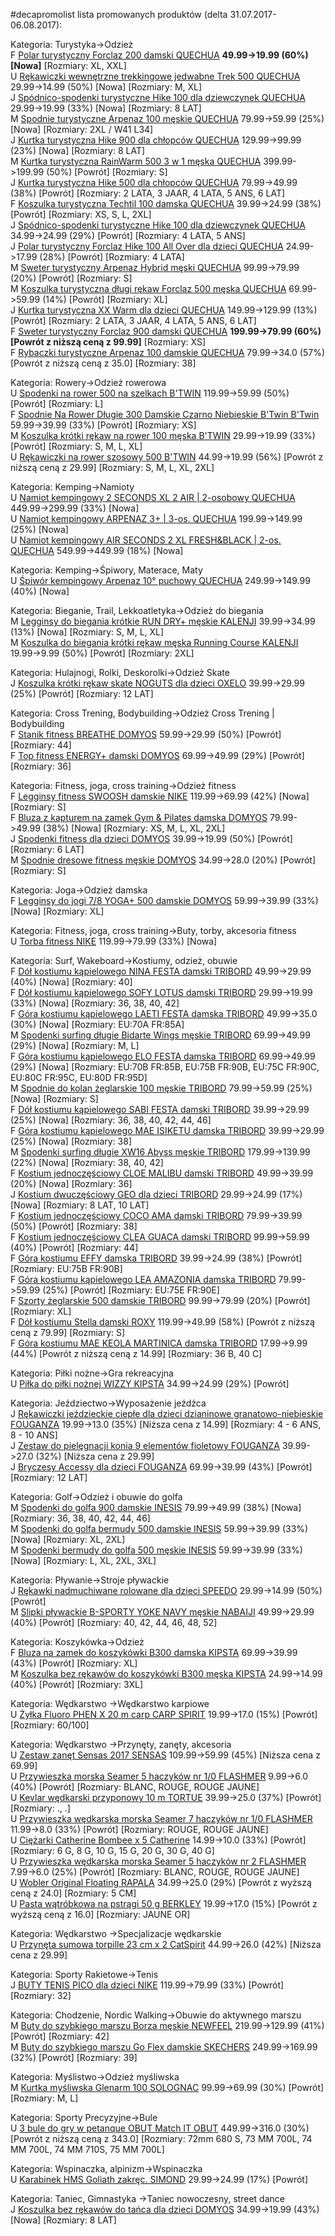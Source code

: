 #decapromolist lista promowanych produktów (delta 31.07.2017-06.08.2017):

Kategoria: Turystyka->Odzież  
F [Polar turystyczny Forclaz 200 damski QUECHUA](http://www.decathlon.pl/polar-forclaz-200-damski-id_8369604.html) **49.99->19.99 (60%) [Nowa]** [Rozmiary: XL, XXL]  
U [Rękawiczki wewnętrzne trekkingowe jedwabne Trek 500 QUECHUA](http://www.decathlon.pl/rkawiczki-turystyczne-forclaz-jedwabne-id_8229542.html) 29.99->14.99 (50%) [Nowa] [Rozmiary: M, XL]  
J [Spódnico-spodenki turystyczne Hike 100 dla dziewczynek QUECHUA](http://www.decathlon.pl/spodnico-spodenki-hike-100-id_8383150.html) 29.99->19.99 (33%) [Nowa] [Rozmiary: 8 LAT]  
M [Spodnie turystyczne Arpenaz 100 męskie QUECHUA](http://www.decathlon.pl/spodnie-arpenaz-100-mskie-id_8382848.html) 79.99->59.99 (25%) [Nowa] [Rozmiary: 2XL / W41 L34]  
J [Kurtka turystyczna Hike 900 dla chłopców QUECHUA](http://www.decathlon.pl/kurtka-hike-900-dla-dzieci-id_8384950.html) 129.99->99.99 (23%) [Nowa] [Rozmiary: 8 LAT]  
M [Kurtka turystyczna RainWarm 500 3 w 1 męska QUECHUA](http://www.decathlon.pl/kurtka-zimowa-rainwarm-500-3w1-mska-id_8369804.html) 399.99->199.99 (50%) [Powrót] [Rozmiary: S]  
J [Kurtka turystyczna Hike 500 dla chłopców QUECHUA](http://www.decathlon.pl/kurtka-turystyczna-lekka-dla-dzieci-arpenaz-500-id_8301380.html) 79.99->49.99 (38%) [Powrót] [Rozmiary: 2 LATA, 3 JAAR, 4 LATA, 5 ANS, 6 LAT]  
F [Koszulka turystyczna Techtil 100 damska QUECHUA](http://www.decathlon.pl/koszulka-techtil-100-damska-id_8382865.html) 39.99->24.99 (38%) [Powrót] [Rozmiary: XS, S, L, 2XL]  
J [Spódnico-spodenki turystyczne Hike 100 dla dziewczynek QUECHUA](http://www.decathlon.pl/spodnico-spodenki-dziewczce-id_8383145.html) 34.99->24.99 (29%) [Powrót] [Rozmiary: 4 LATA, 5 ANS]  
J [Polar turystyczny Forclaz Hike 100 All Over dla dzieci  QUECHUA](http://www.decathlon.pl/polar-forclaz-hike-100-ao--id_8345041.html) 24.99->17.99 (28%) [Powrót] [Rozmiary: 4 LATA]  
M [Sweter turystyczny Arpenaz Hybrid męski QUECHUA](http://www.decathlon.pl/sweter-arpenaz-hybrid--id_8369524.html) 99.99->79.99 (20%) [Powrót] [Rozmiary: S]  
M [Koszulka turystyczna długi rękaw Forclaz 500 męska QUECHUA](http://www.decathlon.pl/koszulka-turystyczna-forclaz-500-warm-mska-id_8369739.html) 69.99->59.99 (14%) [Powrót] [Rozmiary: XL]  
J [Kurtka turystyczna XX Warm dla dzieci QUECHUA](http://www.decathlon.pl/kurtka-zimowa-xx-warm-dzieci-2-6-lat-id_8370472.html) 149.99->129.99 (13%) [Powrót] [Rozmiary: 2 LATA, 3 JAAR, 4 LATA, 5 ANS, 6 LAT]  
F [Sweter turystyczny Forclaz 900 damski QUECHUA](http://www.decathlon.pl/sweter-forclaz-900-damski--id_8343456.html) **199.99->79.99 (60%) [Powrót z niższą ceną z 99.99]** [Rozmiary: XS]  
F [Rybaczki turystyczne Arpenaz 100 damskie QUECHUA](http://www.decathlon.pl/rybaczki-turystyczne-arpenaz-100-damskie-id_8330085.html) 79.99->34.0 (57%) [Powrót z niższą ceną z 35.0] [Rozmiary: 38]  

Kategoria: Rowery->Odzież rowerowa  
U [Spodenki na rower 500 na szelkach B'TWIN](http://www.decathlon.pl/spodenki-na-rower-z-szelkami-500-id_8354160.html) 119.99->59.99 (50%) [Powrót] [Rozmiary: L]  
F [Spodnie Na Rower Długie 300 Damskie Czarno Niebieskie B'Twin B'Twin](http://www.decathlon.pl/spodnie-na-rower-dugie-300-damskie-id_8343284.html) 59.99->39.99 (33%) [Powrót] [Rozmiary: XS]  
M [Koszulka krótki rękaw na rower 100 męska B'TWIN](http://www.decathlon.pl/koszulka-krotki-rkaw-100-id_8354143.html) 29.99->19.99 (33%) [Powrót] [Rozmiary: S, M, L, XL]  
U [Rękawiczki na rower szosowy 500 B'TWIN](http://www.decathlon.pl/rkawiczki-na-rower-500-id_8378433.html) 44.99->19.99 (56%) [Powrót z niższą ceną z 29.99] [Rozmiary: S, M, L, XL, 2XL]  

Kategoria: Kemping->Namioty  
U [Namiot kempingowy 2 SECONDS XL 2 AIR | 2-osobowy QUECHUA](http://www.decathlon.pl/namiot-2-seconds-easy-2-xl-air-id_8347891.html) 449.99->299.99 (33%) [Nowa]  
U [Namiot kempingowy ARPENAZ 3+ | 3-os. QUECHUA](http://www.decathlon.pl/namiot-arpenaz-3-os-id_8347890.html) 199.99->149.99 (25%) [Nowa]  
U [Namiot kempingowy AIR SECONDS 2 XL FRESH&BLACK | 2-os. QUECHUA](http://www.decathlon.pl/namiot-air-seconds-xl-fresh-black-2-os-id_8384158.html) 549.99->449.99 (18%) [Nowa]  

Kategoria: Kemping->Śpiwory, Materace, Maty  
U [Śpiwór kempingowy Arpenaz 10° puchowy QUECHUA](http://www.decathlon.pl/piwor-arpenaz-10-puchowy-id_8352801.html) 249.99->149.99 (40%) [Nowa]  

Kategoria: Bieganie, Trail, Lekkoatletyka->Odzież do biegania  
M [Legginsy do biegania krótkie RUN DRY+ męskie KALENJI](http://www.decathlon.pl/legginsy-krotkie-run-dry-id_8381932.html) 39.99->34.99 (13%) [Nowa] [Rozmiary: S, M, L, XL]  
M [Koszulka do biegania krótki rękaw męska Running Course KALENJI](http://www.decathlon.pl/koszulka-do-biegania-krotki-rkaw-mska-running-course-id_8289154.html) 19.99->9.99 (50%) [Powrót] [Rozmiary: 2XL]  

Kategoria: Hulajnogi, Rolki, Deskorolki->Odzież Skate  
J [Koszulka krótki rękaw skate NOGUTS dla dzieci OXELO](http://www.decathlon.pl/koszulka-noguts-jr-id_8385317.html) 39.99->29.99 (25%) [Powrót] [Rozmiary: 12 LAT]  

Kategoria: Cross Trening, Bodybuilding->Odzież Cross Trening | Bodybuilding  
F [Stanik fitness BREATHE DOMYOS](http://www.decathlon.pl/stanik-breathe-id_8380003.html) 59.99->29.99 (50%) [Powrót] [Rozmiary: 44]  
F [Top fitness ENERGY+ damski DOMYOS](http://www.decathlon.pl/koszulka-bez-rkawow-energy-id_8380142.html) 69.99->49.99 (29%) [Powrót] [Rozmiary: 36]  

Kategoria: Fitness, joga, cross training->Odzież fitness  
F [Legginsy fitness SWOOSH damskie NIKE](http://www.decathlon.pl/legginsy-do-fitnessu-swoosh-id_8352097.html) 119.99->69.99 (42%) [Nowa] [Rozmiary: S]  
F [Bluza z kapturem na zamek Gym & Pilates damska DOMYOS](http://www.decathlon.pl/bluza-z-kapturem-gym-id_8381375.html) 79.99->49.99 (38%) [Nowa] [Rozmiary: XS, M, L, XL, 2XL]  
J [Spodenki fitness dla dzieci DOMYOS](http://www.decathlon.pl/spodenki-fitness-id_8365992.html) 39.99->19.99 (50%) [Powrót] [Rozmiary: 6 LAT]  
M [Spodnie dresowe fitness męskie DOMYOS](http://www.decathlon.pl/spodnie-dresowe-fitness-mskie--id_8243788.html) 34.99->28.0 (20%) [Powrót] [Rozmiary: S]  

Kategoria: Joga->Odzież damska  
F [Legginsy do jogi 7/8 YOGA+ 500 damskie DOMYOS](http://www.decathlon.pl/legginsy-yoga-500-id_8380561.html) 59.99->39.99 (33%) [Nowa] [Rozmiary: XL]  

Kategoria: Fitness, joga, cross training->Buty, torby, akcesoria fitness  
U [Torba fitness NIKE](http://www.decathlon.pl/torba-fitness-nike-id_8380539.html) 119.99->79.99 (33%) [Nowa]  

Kategoria: Surf, Wakeboard->Kostiumy, odzież, obuwie  
F [Dół kostiumu kąpielowego NINA FESTA damski TRIBORD](http://www.decathlon.pl/do-kostiumu-nina-festa-id_8384026.html) 49.99->29.99 (40%) [Nowa] [Rozmiary: 40]  
F [Dół kostiumu kąpielowego SOFY LOTUS damski TRIBORD](http://www.decathlon.pl/do-kostiumu-sofy-lotus-id_8384012.html) 29.99->19.99 (33%) [Nowa] [Rozmiary: 36, 38, 40, 42]  
F [Góra kostiumu kąpielowego LAETI FESTA damska TRIBORD](http://www.decathlon.pl/gora-kostiumu-laeti-festa-id_8384653.html) 49.99->35.0 (30%) [Nowa] [Rozmiary: EU:70A FR:85A]  
M [Spodenki surfing długie Bidarte Wings męskie TRIBORD](http://www.decathlon.pl/spodenki-bidarte-wings-id_8383528.html) 69.99->49.99 (29%) [Nowa] [Rozmiary: M, L]  
F [Góra kostiumu kąpielowego ELO FESTA damska TRIBORD](http://www.decathlon.pl/gora-kostiumu-elo-festa-id_8385718.html) 69.99->49.99 (29%) [Nowa] [Rozmiary: EU:70B FR:85B, EU:75B FR:90B, EU:75C FR:90C, EU:80C FR:95C, EU:80D FR:95D]  
M [Spodnie do kolan żeglarskie 100 męskie TRIBORD](http://www.decathlon.pl/spodnie-do-kolan-100-id_8382906.html) 79.99->59.99 (25%) [Nowa] [Rozmiary: S]  
F [Dół kostiumu kąpielowego SABI FESTA damski TRIBORD](http://www.decathlon.pl/do-kostiumu-sabi-festa-id_8384029.html) 39.99->29.99 (25%) [Nowa] [Rozmiary: 36, 38, 40, 42, 44, 46]  
F [Góra kostiumu kąpielowego MAE ISIKETU damska TRIBORD](http://www.decathlon.pl/gora-kostiumu-mae-isiketu-id_8385015.html) 39.99->29.99 (25%) [Nowa] [Rozmiary: 38]  
M [Spodenki surfing długie XW16 Abyss męskie TRIBORD](http://www.decathlon.pl/spodenki-xw16-l-abyss-id_8383540.html) 179.99->139.99 (22%) [Nowa] [Rozmiary: 38, 40, 42]  
F [Kostium jednoczęściowy CLOE MALIBU damski TRIBORD](http://www.decathlon.pl/kostium-1cz-cloe-malibu-id_8384250.html) 49.99->39.99 (20%) [Nowa] [Rozmiary: 36]  
J [Kostium dwuczęściowy GEO dla dzieci TRIBORD](http://www.decathlon.pl/kostium-2cz-geo-jr-id_8381003.html) 29.99->24.99 (17%) [Nowa] [Rozmiary: 8 LAT, 10 LAT]  
F [Kostium jednoczęściowy COCO AMA damski TRIBORD](http://www.decathlon.pl/kostium-1cz-coco-ama-palms-id_8357430.html) 79.99->39.99 (50%) [Powrót] [Rozmiary: 38]  
F [Kostium jednoczęściowy CLEA GUACA damski TRIBORD](http://www.decathlon.pl/kostium-1-cz-clea-guaca-id_8384248.html) 99.99->59.99 (40%) [Powrót] [Rozmiary: 44]  
F [Góra kostiumu EFFY damska TRIBORD](http://www.decathlon.pl/gora-kostiumu-effy-id_8333234.html) 39.99->24.99 (38%) [Powrót] [Rozmiary: EU:75B FR:90B]  
F [Góra kostiumu kąpielowego LEA AMAZONIA damska TRIBORD](http://www.decathlon.pl/gora-kostiumu-lea-amazonia-id_8384094.html) 79.99->59.99 (25%) [Powrót] [Rozmiary: EU:75E FR:90E]  
F [Szorty żeglarskie 500 damskie TRIBORD](http://www.decathlon.pl/szorty-eglarskie-500-id_8383042.html) 99.99->79.99 (20%) [Powrót] [Rozmiary: XL]  
F [Dół kostiumu Stella damski ROXY](http://www.decathlon.pl/do-kostiumu-stella-id_8387575.html) 119.99->49.99 (58%) [Powrót z niższą ceną z 79.99] [Rozmiary: S]  
F [Góra kostiumu MAE KEOLA MARTINICA damska TRIBORD](http://www.decathlon.pl/gora-kostiumu-mae-keola-martin-id_8384921.html) 17.99->9.99 (44%) [Powrót z niższą ceną z 14.99] [Rozmiary: 36 B, 40 C]  

Kategoria: Piłki nożne->Gra rekreacyjna  
U [Piłka do piłki nożnej WIZZY KIPSTA](http://www.decathlon.pl/pika-do-piki-nonej-foam-500-zielona-id_8280525.html) 34.99->24.99 (29%) [Powrót]  

Kategoria: Jeździectwo->Wyposażenie jeźdźca  
J [Rękawiczki jeździeckie ciepłe dla dzieci dzianinowe granatowo-niebieskie FOUGANZA](http://www.decathlon.pl/ciepe-rkawiczki-dla-dzieci-dzianina-id_8340743.html) 19.99->13.0 (35%) [Niższa cena z 14.99] [Rozmiary: 4 - 6 ANS, 8 - 10 ANS]  
J [Zestaw do pielęgnacji konia 9 elementów fioletowy FOUGANZA](http://www.decathlon.pl/zestaw-do-pielgnacji-fiolet-id_8335715.html) 39.99->27.0 (32%) [Niższa cena z 29.99]  
J [Bryczesy Accessy dla dzieci  FOUGANZA](http://www.decathlon.pl/bryczesy-accessy-beowe-id_8382457.html) 69.99->39.99 (43%) [Powrót] [Rozmiary: 12 LAT]  

Kategoria: Golf->Odzież i obuwie do golfa  
M [Spodenki do golfa 900 damskie INESIS](http://www.decathlon.pl/spodenki-do-golfa-900-damskie-id_8382293.html) 79.99->49.99 (38%) [Nowa] [Rozmiary: 36, 38, 40, 42, 44, 46]  
M [Spodenki do golfa bermudy 500 damskie INESIS](http://www.decathlon.pl/spodenki-bermudy-500-biae-id_8382276.html) 59.99->39.99 (33%) [Nowa] [Rozmiary: XL, 2XL]  
M [Spodenki bermudy do golfa 500 męskie  INESIS](http://www.decathlon.pl/spodenki-bermudy-do-golfa-500-id_8382280.html) 59.99->39.99 (33%) [Nowa] [Rozmiary: L, XL, 2XL, 3XL]  

Kategoria: Pływanie->Stroje pływackie  
J [Rękawki nadmuchiwane rolowane dla dzieci SPEEDO](http://www.decathlon.pl/rkawki-rolowane-dla-dzieci-id_8271035.html) 29.99->14.99 (50%) [Powrót]  
M [Slipki pływackie B-SPORTY YOKE NAVY męskie NABAIJI](http://www.decathlon.pl/slipki-b-sporty-yoke-navy-id_8387987.html) 49.99->29.99 (40%) [Powrót] [Rozmiary: 40, 42, 44, 46, 48, 52]  

Kategoria: Koszykówka->Odzież  
F [Bluza na zamek do koszykówki B300 damska KIPSTA](http://www.decathlon.pl/bluza-b300-id_8366375.html) 69.99->39.99 (43%) [Powrót] [Rozmiary: XL]  
M [Koszulka bez rękawów do koszykówki B300 męska KIPSTA](http://www.decathlon.pl/koszulka-b300-id_8356191.html) 24.99->14.99 (40%) [Powrót] [Rozmiary: 3XL]  

Kategoria: Wędkarstwo ->Wędkarstwo karpiowe  
U [Żyłka Fluoro PHEN X 20 m carp CARP SPIRIT](http://www.decathlon.pl/yka-fluoro-phen-x-20-m-carp-id_8239791.html) 19.99->17.0 (15%) [Powrót] [Rozmiary: 60/100]  

Kategoria: Wędkarstwo ->Przynęty, zanęty, akcesoria  
U [Zestaw zanęt Sensas 2017 SENSAS](http://www.decathlon.pl/zestaw-zant-pociowych-sensas-2017-id_8305522.html) 109.99->59.99 (45%) [Niższa cena z 69.99]  
U [Przywieszka morska Seamer 5 haczyków nr 1/0 FLASHMER](http://www.decathlon.pl/seamer-5-haczykow-nr-1-0-id_6218363.html) 9.99->6.0 (40%) [Powrót] [Rozmiary: BLANC, ROUGE, ROUGE JAUNE]  
U [Kevlar wędkarski przyponowy 10 m TORTUE](http://www.decathlon.pl/kevlar-wdkarski-przyponowy-10m--id_1588608.html) 39.99->25.0 (37%) [Powrót] [Rozmiary: ., .]  
U [Przywieszka wędkarska morska Seamer 7 haczyków nr 1/0 FLASHMER](http://www.decathlon.pl/przywieszka-seamer-7-h-nr-1-0-id_6218495.html) 11.99->8.0 (33%) [Powrót] [Rozmiary: ROUGE, ROUGE JAUNE]  
U [Ciężarki Catherine Bombee x 5 Catherine](http://www.decathlon.pl/ciarki-catherine-bombee-x-5-id_1584971.html) 14.99->10.0 (33%) [Powrót] [Rozmiary: 6 G, 8 G, 10 G, 15 G, 20 G, 30 G, 40 G]  
U [Przywieszka wędkarska morska Seamer 5 haczyków nr 2 FLASHMER](http://www.decathlon.pl/przywieszki-morskie-wdkarskie-seamer-nr-2-id_6218479.html) 7.99->6.0 (25%) [Powrót] [Rozmiary: BLANC, ROUGE, ROUGE JAUNE]  
U [Wobler Original Floating  RAPALA](http://www.decathlon.pl/wobler-pywajcy-5-mn-id_4274867.html) 34.99->25.0 (29%) [Powrót z wyższą ceną z 24.0] [Rozmiary: 5 CM]  
U [Pasta wątróbkowa na pstrągi 50 g BERKLEY](http://www.decathlon.pl/pasta-wtrobkowa-na-pstrgi--id_8203892.html) 19.99->17.0 (15%) [Powrót z wyższą ceną z 16.0] [Rozmiary: JAUNE OR]  

Kategoria: Wędkarstwo ->Specjalizacje wędkarskie  
U [Przynęta sumowa torpille 23 cm x 2 CatSpirit](http://www.decathlon.pl/torpille-23-cm-x-2-id_8334429.html) 44.99->26.0 (42%) [Niższa cena z 29.99]  

Kategoria: Sporty Rakietowe->Tenis  
J [BUTY TENIS PICO dla dzieci NIKE](http://www.decathlon.pl/buty-pico-jr-czarne-id_8379341.html) 119.99->79.99 (33%) [Powrót] [Rozmiary: 32]  

Kategoria: Chodzenie, Nordic Walking->Obuwie do aktywnego marszu  
M [Buty do szybkiego marszu Borza męskie NEWFEEL](http://www.decathlon.pl/buty-miejskie-mskie-borza-id_8209310.html) 219.99->129.99 (41%) [Powrót] [Rozmiary: 42]  
M [Buty do szybkiego marszu Go Flex damskie SKECHERS](http://www.decathlon.pl/buty-skechers-go-flex-id_8380740.html) 249.99->169.99 (32%) [Powrót] [Rozmiary: 39]  

Kategoria: Myślistwo->Odzież myśliwska  
M [Kurtka myśliwska Glenarm 100 SOLOGNAC](http://www.decathlon.pl/kurtka-myliwska-lekka-mska-glenarm100-id_8183549.html) 99.99->69.99 (30%) [Powrót] [Rozmiary: M, L]  

Kategoria: Sporty Precyzyjne->Bule  
U [3 bule do gry w petanque OBUT Match IT OBUT](http://www.decathlon.pl/3-bule-obut-match-it-id_4589000.html) 449.99->316.0 (30%) [Powrót z niższą ceną z 343.0] [Rozmiary: 72mm 680 S, 73 MM 700L, 74 MM 700L, 74 MM 710S, 75 MM 700L]  

Kategoria: Wspinaczka, alpinizm->Wspinaczka  
U [Karabinek HMS Goliath zakręc. SIMOND](http://www.decathlon.pl/karabinek-hms-goliath-zakrc-id_8177709.html) 29.99->24.99 (17%) [Powrót]  

Kategoria: Taniec, Gimnastyka ->Taniec nowoczesny, street dance  
J [Koszulka bez rękawów do tańca dla dzieci DOMYOS](http://www.decathlon.pl/koszulka-bez-rkawow-do-taca-id_8352035.html) 34.99->19.99 (43%) [Nowa] [Rozmiary: 8 LAT]  
